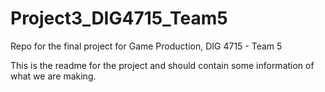 # Project3_DIG4715_Team5
 Repo for the final project for Game Production, DIG 4715 - Team 5


This is the readme for the project and should contain some information of what we are making.

